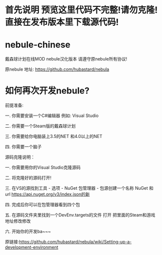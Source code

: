 # 首先说明 预览这里代码不完整!请勿克隆!直接在发布版本里下载源代码!
# nebule-chinese
戴森球计划在线MOD nebule汉化版本
请遵守原nebule所有协议!

原nebule 地址: https://github.com/hubastard/nebula

# 如何再次开发nebule?
前提准备:

一. 你需要安装一个C#编辑器 例如: Visual Studio

二. 你需要一个Steam版的戴森球计划

三. 你需要给你电脑装上3.5的NET 和4.0以上的NET

四. 你需要一个脑子


源码克隆说明：

一. 你需要用你的Visual Studio克隆源码

二. 将克隆好的源码打开!

三. 在VS的源找到工具 - 选项 - NuGet 包管理器 - 包源创建一个名称 NuGet 和 url https://api.nuget.org/v3/index.json的新

四. 完成后你可以在包管理器看到四个包

五. 在源码文件夹里找到一个DevEnv.targets的文件 打开 把里面的Steam和游戏地址修改修改

六. 开始你的开发ba~~~


原链接:https://github.com/hubastard/nebula/wiki/Setting-up-a-development-environment

